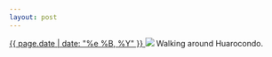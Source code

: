 ```yaml
---
layout: post
---
```


<p>
  <a href="/174">
    <time>{{ page.date | date: "%e %B, %Y" }}</time>
  </a>
  <a href="/174"><img src="{{ site.assets_url }}/174.jpg"/></a>
  <span>Walking around Huarocondo.</span>
</p>
